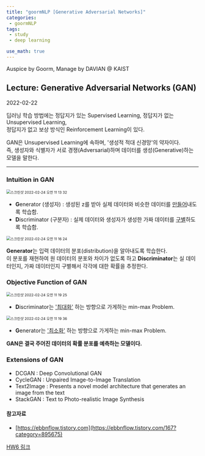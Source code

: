 ```yaml
---
title: "goormNLP [Generative Adversarial Networks]"  
categories:
 - goormNLP
tags:
 - study
 - deep learning

use_math: true
---
```


Auspice by Goorm, Manage by DAVIAN @ KAIST

## Lecture: Generative Adversarial Networks (GAN)

2022-02-22

딥러닝 학습 방법에는 정답지가 있는 Supervised Learning, 정답지가 없는 Unsupervised Learning,  
정답지가 없고 보상 방식인 Reinforcement Learning이 있다.

GAN은 Unsupervised Learning에 속하며, '생성적 적대 신경망'의 약자이다.  
즉, 생성자와 식별자가 서로 경쟁(Adversarial)하며 데이터를 생성(Generative)하는 모델을 말한다.  

---

### Intuition in GAN

<img src="https://user-images.githubusercontent.com/67947808/155444327-15631948-fcda-4693-a30e-10a5613c7f18.png" alt="스크린샷 2022-02-24 오전 11 13 32" style="zoom:67%;" />



- **G**enerator (생성자) : 생성된 z를 받아 실제 데이터와 비슷한 데이터를 <u>만들어</u>내도록 학습함.
- **D**iscriminator (구분자) : 실제 데이터와 생성자가 생성한 가짜 데이터를 <u>구별</u>하도록 학습함.

<img src="https://user-images.githubusercontent.com/67947808/155444612-f66eb525-63fd-4b49-8168-d3a936a1ccd5.png" alt="스크린샷 2022-02-24 오전 11 16 24" style="zoom:67%;" />

**Generator**는 입력 데이터의 분포(distribution)을 알아내도록 학습한다.  
이 분포를 재현하여 원 데이터의 분포와 차이가 없도록 하고 **Discriminator**는 실 데이터인지, 가짜 데이터인지 구별해서 각각에 대한 확률을 추정한다.



### Objective Function of GAN

<img src="https://user-images.githubusercontent.com/67947808/155444905-96f536a8-b741-46ff-ad8c-0dce8ade7bf8.png" alt="스크린샷 2022-02-24 오전 11 19 25" style="zoom:67%;" />

- **D**iscriminator는 <u>'최대화'</u> 하는 방향으로 가게하는 min-max Problem.



<img src="https://user-images.githubusercontent.com/67947808/155444928-5af7b8da-9b5b-43f6-a00e-be0c462bd0b0.png" alt="스크린샷 2022-02-24 오전 11 19 36" style="zoom:67%;" />

- **G**enerator는 <u>'최소화'</u> 하는 방향으로 가게하는 min-max Problem.



**GAN은 결국 주어진 데이터의 확률 분포를 예측하는 모델이다.**



### Extensions of GAN

- DCGAN : Deep Convolutional GAN
- CycleGAN : Unpaired Image-to-Image Translation
- Text2Image : Presents a novel model architecture that generates an image from the text
- StackGAN : Text to Photo-realistic Image Synthesis



#### 참고자료

- [https://ebbnflow.tistory.com](https://ebbnflow.tistory.com/167?category=895675)



[HW6 링크](https://github.com/wjh1065/goormNLP/blob/main/05_Deep_Learning/sol/%5BHW6%5DDCGAN_LCS.ipynb)

